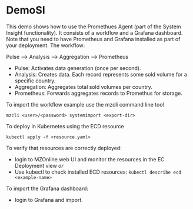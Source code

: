 # DemoSI

This demo shows how to use the Promethues Agent (part of the System Insight functionality). It consists of a workflow and a Grafana dashboard. Note that you need to have Prometheus and Grafana installed as part of your deployment. The workflow:

Pulse --> Analysis --> Aggregation --> Prometheus

* Pulse:        Activates data generation (once per second).
* Analysis:     Creates data. Each record represents some sold volume for a specific country.
* Aggregation:  Aggregates total sold volumes per country.
* Prometheus:   Forwards aggregates records to Promethus for storage.


To import the workflow example use the mzcli command line tool

`mzcli <user>/<password> systemimport <export-dir>`

To deploy in Kubernetes using the ECD resource

`kubectl apply -f <resource.yaml>`

To verify that resources are correctly deployed:

* login to MZOnline web UI and monitor the resources in the EC Deployment view
*or*
* Use kubectl to check installed ECD resources: `kubectl describe ecd <example-name>`

To import the Grafana dashboard:

* login to Grafana and import.

